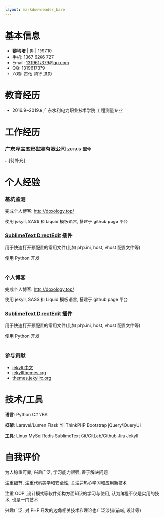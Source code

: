 ```yaml
---
layout: markdownreader_bare
---
```

# 基本信息

- **黎均培** | 男 | 1997.10
- 手机: 1367 6266 727
- Email: 1319617379@qq.com
- QQ: 1319617379
- 兴趣: 吉他 骑行 摄影

# 教育经历

- 2016.9~2019.6 广东水利电力职业技术学院<small></small> 工程测量专业

# 工作经历


### 广东泽宝变形监测有限公司 <small>2019.6-至今</small>

...[待补充]


# 个人经验

### 基坑监测

完成个人博客: http://doxology.top/

使用 jekyll, SASS 和 Liquid 模板语言, 搭建于 github page 平台


### [SublimeText DirectEdit][directEdit] 插件

用于快速打开预配置的常用文件(比如 php.ini, host, vhost 配置文件等)

使用 Python 开发<br><br>


### 个人博客

完成个人博客: http://doxology.top/

使用 jekyll, SASS 和 Liquid 模板语言, 搭建于 github page 平台


### [SublimeText DirectEdit][directEdit] 插件

用于快速打开预配置的常用文件(比如 php.ini, host, vhost 配置文件等)

使用 Python 开发<br><br>



### 参与贡献

- [jekyll 中文][jekyllCn]
- [jekyllthemes.org][jekyllthemes]
- [themes.jekyllrc.org][jekyllrc]

# 技术/工具

**语言**:  Python C# VBA

**框架**: Laravel/Lumen Flask Yii ThinkPHP Bootstrap jQuery/jQueryUI

**工具**: Linux MySql Redis  SublimeText Git/GitLab/Github Jira Jekyll

# 自我评价

为人稳重可靠, 兴趣广泛, 学习能力很强, 善于解决问题

注重细节, 注重代码美学和安全性, 关注并热心学习和应用新技术

注重 OOP ,设计模式等软件架构方面知识的学习与使用, 认为编程不仅是实用的技术, 也是一门艺术

兴趣广泛, 对 PHP 开发的边角相关技术和理论也广泛涉猎(前端, 设计等)



[en]: http://bornprettystore.com
[fr]: http://neejolie.fr
[jp]: http://harunouta.com
[de]: http://nurbesten.de
[dazong]: http://dazong.com
[directEdit]: https://packagecontrol.io/packages/DirectEdit
[directCopy]: https://packagecontrol.io/packages/DirectCopy
[ryhudong]: http://ryhudong.com
[app]: https://itunes.apple.com/us/app/born-pretty/id986675944?mt=8
[jekyllCn]: http://jekyllcn.com
[jekyllthemes]: http://jekyllthemes.org
[jekyllrc]: http://themes.jekyllrc.orgd
